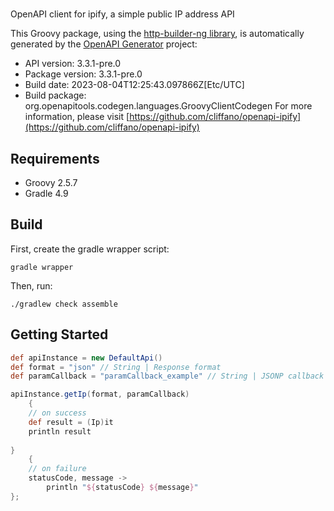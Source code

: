 # 

OpenAPI client for ipify, a simple public IP address API

This Groovy package, using the [http-builder-ng library](https://http-builder-ng.github.io/http-builder-ng/), is automatically generated by the [OpenAPI Generator](https://openapi-generator.tech) project:

- API version: 3.3.1-pre.0
- Package version: 3.3.1-pre.0
- Build date: 2023-08-04T12:25:43.097866Z[Etc/UTC]
- Build package: org.openapitools.codegen.languages.GroovyClientCodegen
For more information, please visit [https://github.com/cliffano/openapi-ipify](https://github.com/cliffano/openapi-ipify)

## Requirements

* Groovy 2.5.7
* Gradle 4.9

## Build

First, create the gradle wrapper script:

```
gradle wrapper
```

Then, run:

```
./gradlew check assemble
```

## Getting Started


```groovy
def apiInstance = new DefaultApi()
def format = "json" // String | Response format
def paramCallback = "paramCallback_example" // String | JSONP callback function name

apiInstance.getIp(format, paramCallback)
    {
    // on success
    def result = (Ip)it
    println result
    
}
    {
    // on failure
    statusCode, message ->
        println "${statusCode} ${message}"
};
```

